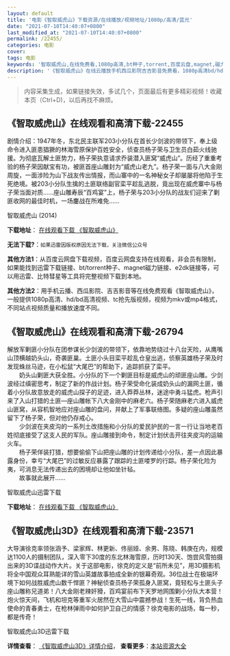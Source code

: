```yaml
---
layout: default
title: '电影《智取威虎山》下载资源/在线播放/视频地址/1080p/高清/蓝光'
date: "2021-07-10T14:40:07+0800"
last_modified_at: "2021-07-10T14:40:07+0800"
permalink: /22455/
categories: 电影
cover:
tags: 电影
keywords: '智取威虎山,在线免费看,1080p高清,bt种子,torrent,百度云盘,magnet,磁力链,迅雷下载资源'
description: '《智取威虎山》在线云播放手机西瓜影院吉吉影音免费看，1080p高清bd/hd未删减完整版和tc抢先枪版，mkv/mp4格式，附带bt/torrent种子、magnet/磁力链、百度云盘、网盘资源迅雷下载链接'
---
```


>内容采集生成，如果链接失效，多试几个，页面最后有更多精彩视频！收藏本页（Ctrl+D)，以后再找不麻烦。


## 《智取威虎山》在线观看和高清下载-22455

剧情介绍：1947年冬，东北民主联军203小分队在首长少剑波的带领下，奉上级命令进入匪患猖獗的林海雪原保护百姓安全，侦查员杨子荣与卫生员白茹火线驰援。为彻底瓦解土匪势力，杨子荣执意请求乔装潜入匪窝“威虎山”。历经了重重考验的杨子荣因献宝有功，被匪首座山雕封为“威虎山老九”。杨子荣一面与八大金刚周旋，一面涉险为山下战友传出情报，而山寨中的一名神秘女子却屡屡将他陷于生死绝境。被203小分队生擒的土匪联络副官栾平趁乱逃脱，竟出现在威虎寨中与杨子荣当面对质……座山雕寿辰“百鸡宴”上，杨子荣与203小分队的战友们迎来了剿匪收网的最佳时机，一场鏖战在所难免……


智取威虎山 (2014)

**下载地址**： [在线观看下载 《智取威虎山》](https://www.btbtdy.me/btdy/dy472.html) 


**无法下载?**：`如果迅雷因版权原因无法下载，关注微信公众号 `

**其他方法1**：从百度云网盘下载视频，百度云网盘支持在线观看，非会员有限制，如果能找到迅雷下载链接、bt/torrent种子、magnet磁力链接、e2dk链接等，可以用迅雷、比特彗星等工具将完整视频下载到本地。

**其他方法2**：用手机云播、西瓜影院、吉吉影音等在线免费观看《智取威虎山》，一般提供1080p高清、hd/bd高清视频、tc抢先版视频，视频为mkv或mp4格式，不同站点视频质量和播放速度不同。


## 《智取威虎山》在线观看和高清下载-26794

解放军剿匪小分队在团参谋长少剑波的带领下，依靠地势绕过十八台天险，从鹰嘴山顶横越奶头山，奇袭匪巢。土匪小头目栾平趁乱仓皇出逃，侦察英雄杨子荣及时发现蛛丝马迹，在小松鼠“大尾巴&rdquo;的帮助下，追踪抓获了栾平。<br />　　奶头山剿匪大获全胜。小分队的下一个剿匪目标是威虎山的顽匪座山雕。少剑波经过缜密思考，制定了新的作战计划。杨子荣受命化装成奶头山的漏网土匪，循着小分队故意放走的威虎山探子的足迹，进入莽莽丛林，迷途中勇斗猛虎。枪声引来了入山打猎的土匪&mdash;座山雕帐下八大金刚中的麻老六。杨子荣随麻老六进入威虎山匪窝，从容机智地应对座山雕的盘问，并献上了军事联络图。多疑的座山雕虽然留下了杨子荣，但对他仍存戒心。<br />　　少剑波在夹皮沟的一系列土改措施和小分队的爱民护民的一言一行让当地老百姓彻底接受了这支人民的军队。座山雕接到命令，制定计划伏击开往夹皮沟的运输火车。<br />　　杨子荣佯装打猎，想要偷偷下山把座山雕的计划传递给小分队，差一点因此暴露身份，幸亏“大尾巴&rdquo;的过敏反应暴露了跟踪的土匪喽罗的行踪。杨子荣化险为夷，可消息无法传递出去的困境却让他如坐针毡。<br />　　故事就此展开……


智取威虎山迅雷下载

**下载地址**： [在线观看下载 《智取威虎山》](https://www.993dy.com//vod-detail-id-4388.html) 


## 《智取威虎山3D》在线观看和高清下载-23571

大导演徐克率领张涵予、梁家辉、林更新、佟丽娅、余男、陈晓、韩庚在内，规模达1100人的摄制团队，深入零下30度的东北林海雪原，历时130天、饱尝风雪拍摄出来的3D谍战动作大片。关于这部电影，徐克的定义是“前所未见”，用3D摄影机将全中国观众耳熟能详的雪山英雄故事拍成全新的银幕奇观。36位战士在极端环境下如何战胜威虎山数千悍匪？神秘侦查员杨子荣孤身入匪窝，竟轻松与土匪头子座山雕称兄道弟！八大金刚老辣奸猾，百鸡宴前布下天罗地网围剿小分队大本营！炮火惊天间，飞机和坦克等重军火居然在大雪山中震撼参战！生死一线，背负热血使命的青春勇士，在枪林弹雨中如何护卫自己的情感？徐克电影的战场，每一秒，都是传奇！<!---剧情end--->


智取威虎山3D迅雷下载

**详情查看**： [《智取威虎山3D》详情介绍](/movie/23571/)， **查看更多**：[本站资源大全](/movie/t/all/)

